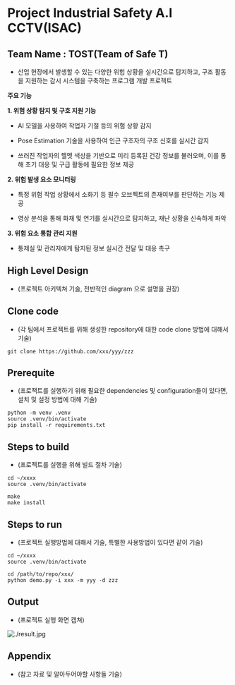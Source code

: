 <!--# IndustrialSafetyAiCctv -->
<!--Inteldx team project 01 - Team TOST(Team Of Safe T) -->
<!-- 이하 부분을 위에 내용으로 양식 맞춰 채우기 -->
# Project Industrial Safety A.I CCTV(ISAC)
## Team Name : TOST(Team of Safe T)

* 산업 현장에서 발생할 수 있는 다양한 위험 상황을 실시간으로 탐지하고, 구조 활동을 지원하는 감시 시스템을 구축하는 프로그램 개발 프로젝트  
  
**주요 기능**  
  
**1. 위험 상황 탐지 및 구호 지원 기능**  

* AI 모델을 사용하여 작업자 기절 등의 위험 상황 감지  

* Pose Estimation 기술을 사용하여 인근 구조자의 구조 신호를 실시간 감지  

* 쓰러진 작업자의 헬멧 색상을 기반으로 미리 등록된 건강 정보를 불러오며, 이를 통해 초기 대응 및 구급 활동에 필요한 정보 제공  

**2. 위험 발생 요소 모니터링**  
  
* 특정 위험 작업 상황에서 소화기 등 필수 오브젝트의 존재여부를 판단하는 기능 제공  

* 영상 분석을 통해 화재 및 연기를 실시간으로 탐지하고, 재난 상황을 신속하게 파악  

**3. 위험 요소 통합 관리 지원**  

* 통제실 및 관리자에게 탐지된 정보 실시간 전달 및 대응 촉구  

## High Level Design

* (프로젝트 아키텍쳐 기술, 전반적인 diagram 으로 설명을 권장)

## Clone code

* (각 팀에서 프로젝트를 위해 생성한 repository에 대한 code clone 방법에 대해서 기술)

```shell
git clone https://github.com/xxx/yyy/zzz
```

## Prerequite

* (프로잭트를 실행하기 위해 필요한 dependencies 및 configuration들이 있다면, 설치 및 설정 방법에 대해 기술)

```shell
python -m venv .venv
source .venv/bin/activate
pip install -r requirements.txt
```

## Steps to build

* (프로젝트를 실행을 위해 빌드 절차 기술)

```shell
cd ~/xxxx
source .venv/bin/activate

make
make install
```

## Steps to run

* (프로젝트 실행방법에 대해서 기술, 특별한 사용방법이 있다면 같이 기술)

```shell
cd ~/xxxx
source .venv/bin/activate

cd /path/to/repo/xxx/
python demo.py -i xxx -m yyy -d zzz
```

## Output

* (프로젝트 실행 화면 캡쳐)

![./result.jpg](./result.jpg)

## Appendix

* (참고 자료 및 알아두어야할 사항들 기술)
